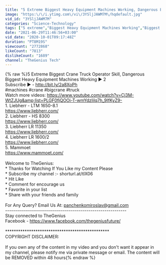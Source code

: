 ```yaml
---
title: "5 Extreme Biggest Heavy Equipment Machines Working, Dangerous Biggest Crane Truck Operator Skill ▶ 2"
image: "https:\/\/i.ytimg.com\/vi\/3YSljJAWM7M\/hqdefault.jpg"
vid_id: "3YSljJAWM7M"
categories: "Science-Technology"
tags: ["5 extreme","Biggest Heavy Equipment Machines Working","Biggest Heavy Equipment"]
date: "2021-06-29T11:46:56+03:00"
vid_date: "2020-10-01T09:17:48Z"
duration: "PT8M19S"
viewcount: "2772868"
likeCount: "7813"
dislikeCount: "1689"
channel: "TheGenius Tech"
---
```

{% raw %}5 Extreme Biggest Crane Truck Operator Skill, Dangerous Biggest Heavy Equipment Machines Working ▶ 2<br />Subscribe ► - <a rel="nofollow" target="blank" href="http://bit.ly/2a8XoPh">http://bit.ly/2a8XoPh</a><br />#machines #crane #bigcrane #truck<br />Watch more videos: <a rel="nofollow" target="blank" href="https://www.youtube.com/watch?v=Cj3M-WtZJUg&amp;list=PLGF0fjQOOi-T-wmYdzIilq7h_9IfKyZ9-">https://www.youtube.com/watch?v=Cj3M-WtZJUg&amp;list=PLGF0fjQOOi-T-wmYdzIilq7h_9IfKyZ9-</a><br />1. Liebherr - LTM 1650-8.1<br /><a rel="nofollow" target="blank" href="https://www.liebherr.com/">https://www.liebherr.com/</a><br />2. Liebherr - HS 8300<br /><a rel="nofollow" target="blank" href="https://www.liebherr.com/">https://www.liebherr.com/</a><br />3. Liebherr LR 11350<br /><a rel="nofollow" target="blank" href="https://www.liebherr.com/">https://www.liebherr.com/</a><br />4. Liebherr LR 1600/2<br /><a rel="nofollow" target="blank" href="https://www.liebherr.com/">https://www.liebherr.com/</a><br />5. Mammoet<br /><a rel="nofollow" target="blank" href="https://www.mammoet.com/">https://www.mammoet.com/</a><br /><br />Welcome to TheGenius:<br />* Thanks for Watching  If You Like my Content Please<br />* Subscribe my channel :-    shorturl.at/tIX06<br />* Hit Like<br />* Comment for encourage us<br />* Favorite in your list<br />* Share with your friends and family<br /><br />For Any Query? Email Us At: panchenkomiroslav@gmail.com<br />----------------------------------------­--------------------- <br />Stay connected to TheGenius<br />Facebook - <a rel="nofollow" target="blank" href="https://www.facebook.com/thegeniusfuture/">https://www.facebook.com/thegeniusfuture/</a><br /><br />************************************************<br />COPYRIGHT DISCLAIMER: <br /><br />If you own any of the content in my video and you don't want it appear in my channel, please notify me via private message or email. The content will be REMOVED within 48 hours{% endraw %}
